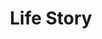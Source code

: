 ---
title: "Life Story"
layout: category
permalink: /categories/life/
author_profile: true
taxonomy: LifeStory
sidebar:
nav: "sidebar"
---